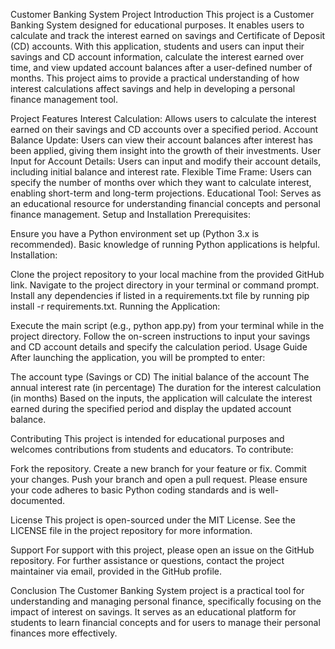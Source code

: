 
Customer Banking System Project
Introduction
This project is a Customer Banking System designed for educational purposes. It enables users to calculate and track the interest earned on savings and Certificate of Deposit (CD) accounts. With this application, students and users can input their savings and CD account information, calculate the interest earned over time, and view updated account balances after a user-defined number of months. This project aims to provide a practical understanding of how interest calculations affect savings and help in developing a personal finance management tool.

Project Features
Interest Calculation: Allows users to calculate the interest earned on their savings and CD accounts over a specified period.
Account Balance Update: Users can view their account balances after interest has been applied, giving them insight into the growth of their investments.
User Input for Account Details: Users can input and modify their account details, including initial balance and interest rate.
Flexible Time Frame: Users can specify the number of months over which they want to calculate interest, enabling short-term and long-term projections.
Educational Tool: Serves as an educational resource for understanding financial concepts and personal finance management.
Setup and Installation
Prerequisites:

Ensure you have a Python environment set up (Python 3.x is recommended).
Basic knowledge of running Python applications is helpful.
Installation:

Clone the project repository to your local machine from the provided GitHub link.
Navigate to the project directory in your terminal or command prompt.
Install any dependencies if listed in a requirements.txt file by running pip install -r requirements.txt.
Running the Application:

Execute the main script (e.g., python app.py) from your terminal while in the project directory.
Follow the on-screen instructions to input your savings and CD account details and specify the calculation period.
Usage Guide
After launching the application, you will be prompted to enter:

The account type (Savings or CD)
The initial balance of the account
The annual interest rate (in percentage)
The duration for the interest calculation (in months)
Based on the inputs, the application will calculate the interest earned during the specified period and display the updated account balance.

Contributing
This project is intended for educational purposes and welcomes contributions from students and educators. To contribute:

Fork the repository.
Create a new branch for your feature or fix.
Commit your changes.
Push your branch and open a pull request.
Please ensure your code adheres to basic Python coding standards and is well-documented.

License
This project is open-sourced under the MIT License. See the LICENSE file in the project repository for more information.

Support
For support with this project, please open an issue on the GitHub repository. For further assistance or questions, contact the project maintainer via email, provided in the GitHub profile.

Conclusion
The Customer Banking System project is a practical tool for understanding and managing personal finance, specifically focusing on the impact of interest on savings. It serves as an educational platform for students to learn financial concepts and for users to manage their personal finances more effectively.
